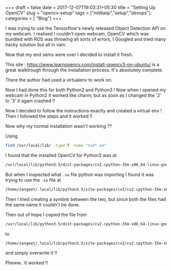 +++
draft = false
date = 2017-12-07T19:03:31+05:30
title = "Setting Up OpenCV"
slug = "opencv-setup"
tags = ["mldlaiip","setup","devops"]
categories = [ "Blog"]
+++

I was trying to use the Tensorflow's newly released Object Detection API on my webcam.
I realised I couldn't open webcam, OpenCV which was bundled with ROS was throwing all sorts of errors, I Googled and tried many hacky solution but all in vain.


Now that my end sems were over I decided to install it fresh.

This site : https://www.learnopencv.com/install-opencv3-on-ubuntu/ is a great walktrough through the installation process.
It's absolutely complete.

There the author had used a virtualenv to work on.

Now I had done this for both Python2 and Python3 !
Now when I opened my webcam in Python2 it worked like charm, but as soon  as I changed the '2' to '3' it again crashed !!

Now I decided to follow the instructions exaclty and created a virtual env !
Then I followed the steps and it worked !!

Now why my normal installation wasn't working ??


Using
```bash
find /usr/local/lib/ -type f -name "cv2*.so"
```
I found that the installed OpenCV for Python3 was at 
```bash
/usr/local/lib/python3.5/dist-packages/cv2.cpython-35m-x86_64-linux-gnu.so
```

But when I inspected what `.so` file python was importing I found it was trying to use the `.so` file at
```bash
/home/sangeet/.local/lib/python3.5/site-packages/cv2/cv2.cpython-35m-x86_64-linux-gnu.so
```


Then I tried creating a symlink between the two, but since both the files had the same name it couldn't be done.

Then out of hope I copied the file from
```bash
/usr/local/lib/python3.5/dist-packages/cv2.cpython-35m-x86_64-linux-gnu.so
```
to 
```bash
/home/sangeet/.local/lib/python3.5/site-packages/cv2/cv2.cpython-35m-x86_64-linux-gnu.so
``` 
and simply overwrite it !!

Pheww.. It worked !!

